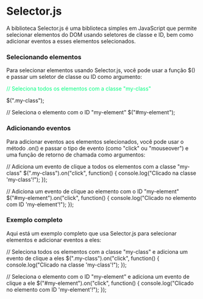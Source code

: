 # Selector.js
A biblioteca Selector.js é uma biblioteca simples em JavaScript que permite selecionar elementos do DOM usando seletores de classe e ID, bem como adicionar eventos a esses elementos selecionados.

<h3>Selecionando elementos</h3>
<p>Para selecionar elementos usando Selector.js, você pode usar a função $() e passar um seletor de classe ou ID como argumento:</p>
<span>
  <p style="color:springgreen;">// Seleciona todos os elementos com a classe "my-class"</p>

 $(".my-class");

// Seleciona o elemento com o ID "my-element"
$("#my-element");
</span>

<h3>Adicionando eventos</h3>
<p>Para adicionar eventos aos elementos selecionados, você pode usar o método .on() e passar o tipo de evento (como "click" ou "mouseover") e uma função de retorno de chamada como argumentos:</p>
<span>
// Adiciona um evento de clique a todos os elementos com a classe "my-class"
$(".my-class").on("click", function() {
  console.log("Clicado na classe 'my-class'!");
});

// Adiciona um evento de clique ao elemento com o ID "my-element"
$("#my-element").on("click", function() {
  console.log("Clicado no elemento com ID 'my-element'!");
});
</p>

<h3>Exemplo completo</h3>
<p>Aqui está um exemplo completo que usa Selector.js para selecionar elementos e adicionar eventos a eles:</p>

<span>// Seleciona todos os elementos com a classe "my-class" e adiciona um evento de clique a eles
$(".my-class").on("click", function() {
  console.log("Clicado na classe 'my-class'!");
});

// Seleciona o elemento com o ID "my-element" e adiciona um evento de clique a ele
$("#my-element").on("click", function() {
  console.log("Clicado no elemento com ID 'my-element'!");
});</span>
